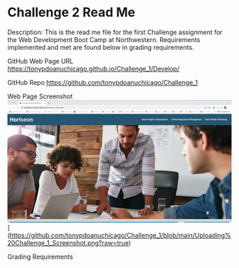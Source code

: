 # Challenge 2 Read Me

Description:  This is the read me file for the first Challenge assignment for the Web Development Boot Camp at Northwestern.  Requirements implemented and met are found below in grading requirements.

GitHub Web Page URL
https://tonypdoanuchicago.github.io/Challenge_1/Develop/

GitHub Repo
https://github.com/tonypdoanuchicago/Challenge_1

Web Page Screenshot
![alt text](https://github.com/tonypdoanuchicago/Challenge_1/blob/main/Uploading%20Challenge_1_Screenshot.png)](https://github.com/tonypdoanuchicago/Challenge_1/blob/main/Uploading%20Challenge_1_Screenshot.png?raw=true)

Grading Requirements